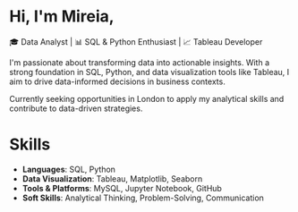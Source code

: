 # Hi, I'm Mireia, 

🎓 Data Analyst | 📊 SQL & Python Enthusiast | 📈 Tableau Developer

I'm passionate about transforming data into actionable insights. With a strong foundation in SQL, Python, and data visualization tools like Tableau, I aim to drive data-informed decisions in business contexts.

Currently seeking opportunities in London to apply my analytical skills and contribute to data-driven strategies.

# Skills
- **Languages**: SQL, Python
- **Data Visualization**: Tableau, Matplotlib, Seaborn
- **Tools & Platforms**: MySQL, Jupyter Notebook, GitHub
- **Soft Skills**: Analytical Thinking, Problem-Solving, Communication
